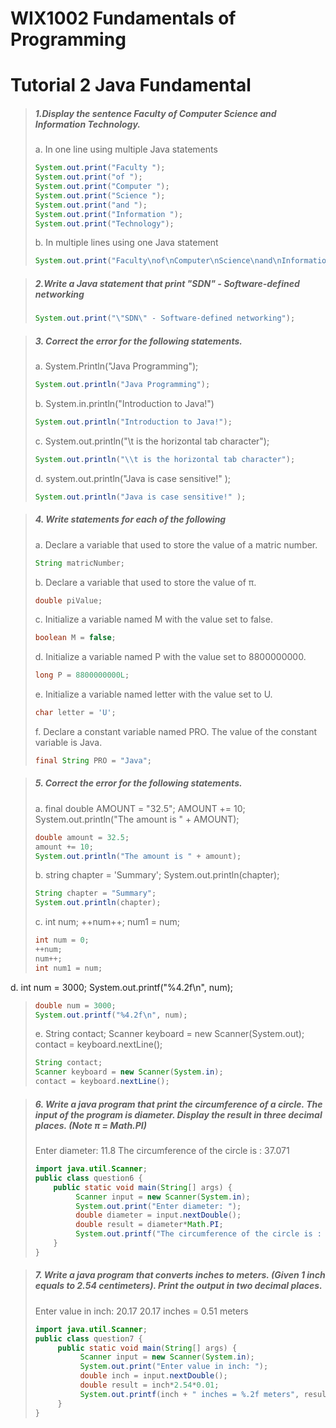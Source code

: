 # WIX1002  Fundamentals of Programming
# Tutorial 2 Java Fundamental

>##### 1.Display the sentence Faculty of Computer Science and Information Technology.
>a. In one line using multiple Java statements
>```java
>System.out.print("Faculty ");
>System.out.print("of ");
>System.out.print("Computer ");
>System.out.print("Science ");
>System.out.print("and ");
>System.out.print("Information ");
>System.out.print("Technology");
>```
>b. In multiple lines using one Java statement
>```java
>System.out.print("Faculty\nof\nComputer\nScience\nand\nInformation\nTechnology");
>```

>##### 2.Write a Java statement that print "SDN" - Software-defined networking
>```java
>System.out.print("\"SDN\" - Software-defined networking");
>```

>##### 3. Correct the error for the following statements.
>a. System.Println("Java Programming");
>```java
>System.out.println("Java Programming");
>```
>b. System.in.println("Introduction to Java!")
>```java
>System.out.println("Introduction to Java!");
>```
>c. System.out.println("\t is the horizontal tab character");
>```java
>System.out.println("\\t is the horizontal tab character");
>```
>d. system.out.println("Java is case sensitive!" );
>```java
>System.out.println("Java is case sensitive!" );
>```

>##### 4. Write statements for each of the following
>a. Declare a variable that used to store the value of a matric number.
>```java
>String matricNumber;
>```
>b. Declare a variable that used to store the value of π.
>```java
>double piValue;
>```
>c. Initialize a variable named M with the value set to false.
>```java
>boolean M = false;
>```
>d. Initialize a variable named P with the value set to 8800000000.
>```java
>long P = 8800000000L;
>```
>e. Initialize a variable named letter with the value set to U.
>```java
>char letter = 'U';
>```
> f. Declare a constant variable named PRO. The value of the constant variable is
   Java.
>```java
>final String PRO = "Java";
>```

>##### 5. Correct the error for the following statements.
>a.
 final double AMOUNT = "32.5";
 AMOUNT += 10;
 System.out.println("The amount is " + AMOUNT);
>```java
>double amount = 32.5;
>amount += 10;
>System.out.println("The amount is " + amount);
>```
>b.
 string chapter = 'Summary';
 System.out.println(chapter);
>```java
>String chapter = "Summary";
>System.out.println(chapter);
>```
>c.
 int num;
 ++num++;
 num1 = num;
>```java
>int num = 0;
>++num;
>num++;
>int num1 = num;
>```
 d.
 int num = 3000;
 System.out.printf("%4.2f\n", num);
>```java
>double num = 3000;
>System.out.printf("%4.2f\n", num);
>```
>e.
 String contact;
 Scanner keyboard = new Scanner(System.out);
 contact = keyboard.nextLine();
>```java
>String contact;
>Scanner keyboard = new Scanner(System.in);
>contact = keyboard.nextLine(); 
>```

>##### 6. Write a java program that print the circumference of a circle. The input of the program is diameter. Display the result in three decimal places. (Note π = Math.PI)
>Enter diameter: 11.8
>The circumference of the circle is : 37.071
>
>```java
>import java.util.Scanner;
>public class question6 {
>     public static void main(String[] args) {
>          Scanner input = new Scanner(System.in);
>          System.out.print("Enter diameter: ");
>          double diameter = input.nextDouble();
>          double result = diameter*Math.PI;
>          System.out.printf("The circumference of the circle is : %.3f", result);
>     }
>}
>```

>##### 7. Write a java program that converts inches to meters. (Given 1 inch equals to 2.54 centimeters). Print the output in two decimal places.
>Enter value in inch: 20.17
>20.17 inches = 0.51 meters
>
>```java
>import java.util.Scanner;
>public class question7 {
>      public static void main(String[] args) {
>           Scanner input = new Scanner(System.in);
>           System.out.print("Enter value in inch: ");
>           double inch = input.nextDouble();
>           double result = inch*2.54*0.01;
>           System.out.printf(inch + " inches = %.2f meters", result);
>      }
>}
>```
